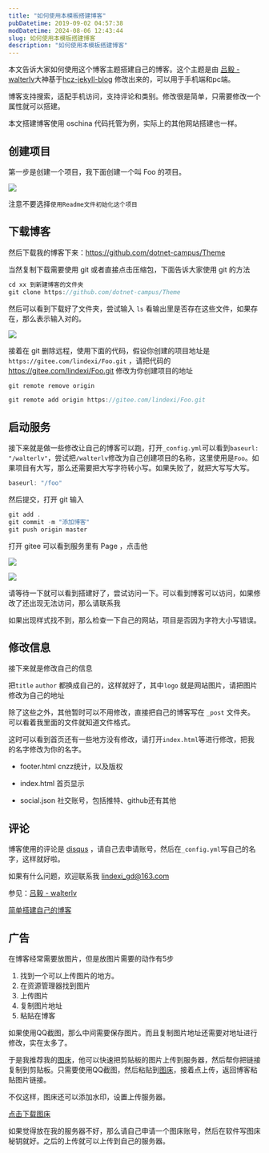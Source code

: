 ```yaml
---
title: "如何使用本模板搭建博客"
pubDatetime: 2019-09-02 04:57:38
modDatetime: 2024-08-06 12:43:44
slug: 如何使用本模板搭建博客
description: "如何使用本模板搭建博客"
---
```





本文告诉大家如何使用这个博客主题搭建自己的博客。这个主题是由 [吕毅 - walterlv](https://walterlv.github.io/ )大神基于[hcz-jekyll-blog](https://codeasashu.github.io/hcz-jekyll-blog/) 修改出来的，可以用于手机端和pc端。

<!--more-->


<!-- CreateTime:2019/9/2 12:57:38 -->

<div id="toc"></div>
<!-- csdn -->

博客支持搜索，适配手机访问，支持评论和类别。修改很是简单，只需要修改一个属性就可以搭建。

本文搭建博客使用 oschina 代码托管为例，实际上的其他网站搭建也一样。

## 创建项目

第一步是创建一个项目，我下面创建一个叫 Foo 的项目。

![](images/img-34fdad35-5dfe-a75b-2b4b-8c5e313038e2%2F20171015103919-modify-80cac4f4233931a8cd005c0dfbf9bd41.jpg)

注意不要选择`使用Readme文件初始化这个项目`

## 下载博客

然后下载我的博客下来：https://github.com/dotnet-campus/Theme

当然复制下载需要使用 git 或者直接点击压缩包，下面告诉大家使用 git 的方法

```csharp
cd xx 到新建博客的文件夹
git clone https://github.com/dotnet-campus/Theme
```

然后可以看到下载好了文件夹，尝试输入 `ls` 看输出里是否存在这些文件，如果存在，那么表示输入对的。

![](images/img-34fdad35-5dfe-a75b-2b4b-8c5e313038e2%2F20171019144653-modify-93030430d5a3598fce1aa8140d34bf39.jpg)

接着在 git 删除远程，使用下面的代码，假设你创建的项目地址是 `https://gitee.com/lindexi/Foo.git` ，请把代码的 https://gitee.com/lindexi/Foo.git 修改为你创建项目的地址

```csharp
git remote remove origin

git remote add origin https://gitee.com/lindexi/Foo.git
```

## 启动服务

接下来就是做一些修改让自己的博客可以跑，打开`_config.yml`可以看到`baseurl: "/walterlv"`，尝试把`/walterlv`修改为自己创建项目的名称，这里使用是`Foo`。如果项目有大写，那么还需要把大写字符转小写。如果失败了，就把大写写大写。

```csharp
baseurl: "/foo"
```

然后提交，打开 git 输入

```csharp
git add .
git commit -m "添加博客"
git push origin master
```

打开 gitee 可以看到服务里有 Page ，点击他

![](images/img-34fdad35-5dfe-a75b-2b4b-8c5e313038e2%2F20171015104927-modify-053166ec47075acf16fde6623c970756.jpg)

![](images/img-34fdad35-5dfe-a75b-2b4b-8c5e313038e2%2F20171015105014-modify-513153aa96f8f13581a2c5ebd4c0f9e3.jpg)

请等待一下就可以看到搭建好了，尝试访问一下。可以看到博客可以访问，如果修改了还出现无法访问，那么请联系我

如果出现样式找不到，那么检查一下自己的网站，项目是否因为字符大小写错误。

## 修改信息

接下来就是修改自己的信息

把`title` `author` 都换成自己的，这样就好了，其中`logo` 就是网站图片，请把图片修改为自己的地址

除了这些之外，其他暂时可以不用修改，直接把自己的博客写在 `_post` 文件夹。可以看着我里面的文件就知道文件格式。

这时可以看到首页还有一些地方没有修改，请打开`index.html`等进行修改，把我的名字修改为你的名字。

 - footer.html cnzz统计，以及版权

 - index.html 首页显示

 - social.json 社交账号，包括推特、github还有其他

## 评论

博客使用的评论是 [disqus](https://disqus.com) ，请自己去申请账号，然后在`_config.yml`写自己的名字，这样就好啦。



如果有什么问题，欢迎联系我 lindexi_gd@163.com 

参见：[吕毅 - walterlv](https://walterlv.github.io/ )

[简单搭建自己的博客](https://lindexi.gitee.io/lindexi//post/%E7%AE%80%E5%8D%95%E6%90%AD%E5%BB%BA%E8%87%AA%E5%B7%B1%E7%9A%84%E5%8D%9A%E5%AE%A2/ )

## 广告

在博客经常需要放图片，但是放图片需要的动作有5步

1. 找到一个可以上传图片的地方。
1. 在资源管理器找到图片
1. 上传图片 
1. 复制图片地址 
1. 粘贴在博客

如果使用QQ截图，那么中间需要保存图片。而且复制图片地址还需要对地址进行修改，实在太多了。

于是我推荐我的[图床](ms-windows-store://pdp/?productid=9nblggh562r2)，他可以快速把剪贴板的图片上传到服务器，然后帮你把链接复制到剪贴板。只需要使用QQ截图，然后粘贴到[图床](ms-windows-store://pdp/?productid=9nblggh562r2)，接着点上传，返回博客粘贴图片链接。

不仅这样，图床还可以添加水印，设置上传服务器。

[点击下载图床](https://www.microsoft.com/store/apps/9nblggh562r2)

如果觉得放在我的服务器不好，那么请自己申请一个图床账号，然后在软件写图床秘钥就好。之后的上传就可以上传到自己的服务器。

